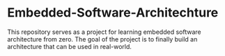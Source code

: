 # Embedded-Software-Architechture
This repository serves as a project for learning embedded software architecture from zero. The goal of the project is to finally build an architecture that can be used in real-world.
